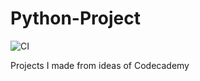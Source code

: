 # Python-Project

![CI](https://github.com/Himanshu40/Python-Project/workflows/CI/badge.svg?branch=master)

Projects I made from ideas of Codecademy
